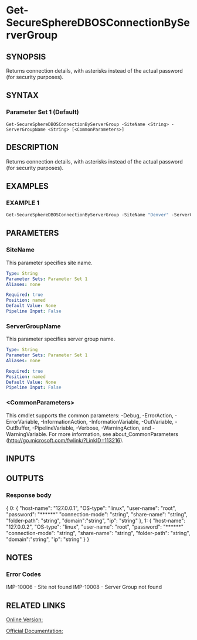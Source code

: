 ﻿# Get-SecureSphereDBOSConnectionByServerGroup

## SYNOPSIS
Returns connection details, with asterisks instead of the actual password (for security purposes).

## SYNTAX

### Parameter Set 1 (Default)
```
Get-SecureSphereDBOSConnectionByServerGroup -SiteName <String> -ServerGroupName <String> [<CommonParameters>]
```

## DESCRIPTION
Returns connection details, with asterisks instead of the actual password (for security purposes).

## EXAMPLES

### EXAMPLE 1

```powershell
Get-SecureSphereDBOSConnectionByServerGroup -SiteName "Denver" -ServerGroupName "HR-Prod"
```

## PARAMETERS

### SiteName
This parameter specifies site name.

```yaml
Type: String
Parameter Sets: Parameter Set 1
Aliases: none

Required: true
Position: named
Default Value: None
Pipeline Input: False
```

### ServerGroupName
This parameter specifies server group name.

```yaml
Type: String
Parameter Sets: Parameter Set 1
Aliases: none

Required: true
Position: named
Default Value: None
Pipeline Input: False
```

### \<CommonParameters\>
This cmdlet supports the common parameters: -Debug, -ErrorAction, -ErrorVariable, -InformationAction, -InformationVariable, -OutVariable, -OutBuffer, -PipelineVariable, -Verbose, -WarningAction, and -WarningVariable. For more information, see about_CommonParameters (http://go.microsoft.com/fwlink/?LinkID=113216).

## INPUTS

## OUTPUTS

### Response body
{
0: {
"host-name": "127.0.0.1",
"OS-type": "linux",
"user-name": "root",
"password": "\*\*\*\*\*\*"
"connection-mode": "string",
"share-name": "string",
"folder-path": "string",
"domain":"string",
"ip": "string"
},
1: {
"host-name": "127.0.0.2",
"OS-type": "linux",
"user-name": "root",
"password": "\*\*\*\*\*\*"
"connection-mode": "string",
"share-name": "string",
"folder-path": "string",
"domain":"string",
"ip": "string"
}
}

## NOTES

### Error Codes
IMP-10006 - Site not found
IMP-10008 - Server Group not found

## RELATED LINKS

[Online Version:](https://github.com/akshinmustafayev/SecureSpherePS/tree/master/Documentation)

[Official Documentation:](https://docs.imperva.com/bundle/v13.6-api-reference-guide/page/61719.htm)



